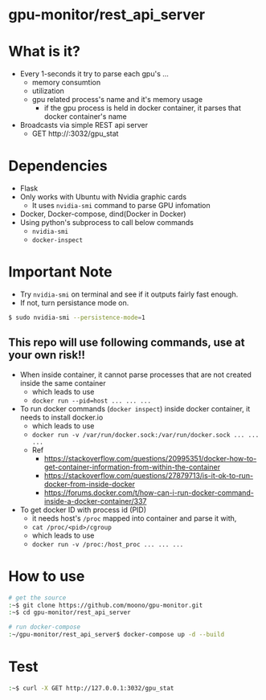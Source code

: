# gpu-monitor/rest_api_server

# What is it?
* Every 1-seconds it try to parse each gpu's ...
    * memory consumtion
    * utilization
    * gpu related process's name and it's memory usage
        * if the gpu process is held in docker container, it parses that docker container's name
* Broadcasts via simple REST api server
    * GET http://<ip-address>:3032/gpu_stat
    
# Dependencies
* Flask
* Only works with Ubuntu with Nvidia graphic cards
    * It uses ```nvidia-smi``` command to parse GPU infomation
* Docker, Docker-compose, dind(Docker in Docker)
* Using python's subprocess to call below commands
    * ```nvidia-smi```
    * ```docker-inspect```

# Important Note
* Try `nvidia-smi` on terminal and see if it outputs fairly fast enough.
* If not, turn persistance mode on.
```bash
$ sudo nvidia-smi --persistence-mode=1
```

## This repo will use following commands, use at your own risk!!
* When inside container, it cannot parse processes that are not created inside the same container
    * which leads to use 
    * ```docker run --pid=host ... ... ...```
* To run docker commands (```docker inspect```) inside docker container, it needs to install docker.io 
    * which leads to use 
    * ```docker run -v /var/run/docker.sock:/var/run/docker.sock ... ... ...```
    * Ref
        * https://stackoverflow.com/questions/20995351/docker-how-to-get-container-information-from-within-the-container
        * https://stackoverflow.com/questions/27879713/is-it-ok-to-run-docker-from-inside-docker
        * https://forums.docker.com/t/how-can-i-run-docker-command-inside-a-docker-container/337
* To get docker ID with process id (PID)
    * it needs host's ```/proc``` mapped into container and parse it with,
    * ```cat /proc/<pid>/cgroup```
    * which leads to use
    * ```docker run -v /proc:/host_proc ... ... ...```
    
# How to use

```bash
# get the source
:~$ git clone https://github.com/moono/gpu-monitor.git
:~$ cd gpu-monitor/rest_api_server

# run docker-compose
:~/gpu-monitor/rest_api_server$ docker-compose up -d --build
```

# Test
```bash
:~$ curl -X GET http://127.0.0.1:3032/gpu_stat
```